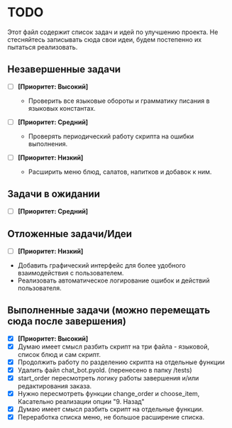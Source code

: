 # TODO

Этот файл содержит список задач и идей по улучшению проекта.
Не стесняйтесь записывать сюда свои идеи, будем постепенно их пытаться реализовать.

## Незавершенные задачи
- [ ] **[Приоритет: Высокий]**   
    *  Проверить все языковые обороты и грамматику писания в языковых константах. 

- [ ] **[Приоритет: Средний]** 
     * Проверять периодический работу скрипта на ошибки выполнения. 
  
- [ ] **[Приоритет: Низкий]** 
    *  Расширить меню блюд, салатов, напитков и добавок к ним.
  

## Задачи в ожидании
- [ ] **[Приоритет: Средний]** 


## Отложенные задачи/Идеи
- [ ]  **[Приоритет: Низкий]** 
-  Добавить графический интерфейс для более удобного взаимодействия с пользователем.
-  Реализовать автоматическое логирование ошибок и действий пользователя.

## Выполненные задачи (можно перемещать сюда после завершения)
- [x] **[Приоритет: Высокий]** 
- [x] Думаю имеет смысл разбить скрипт на три файла - языковой, список блюд и сам скрипт.
- [x] Продолжить работу по разделению скрипта на отдельные функции
- [x] Удалить файл chat_bot.pyold. (перенесено в папку /tests)
- [x] start_order пересмотреть логику работы завершения и/или редактирования заказа.
- [x] Нужно пересмотреть функции change_order и choose_item, Касательно реализации опции "9. Назад" 
- [x] Думаю имеет смысл разбить скрипт на отдельные функции.
- [x] Переработка списка меню, не большое расширение списка.
